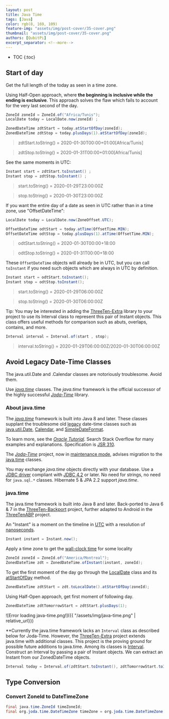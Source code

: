 ```yaml
---
layout: post
title: Java Time
tags: [Java]
color: rgb(8, 169, 109)
feature-img: "assets/img/post-cover/35-cover.png"
thumbnail: "assets/img/post-cover/35-cover.png"
authors: [QubitPi]
excerpt_separator: <!--more-->
---
```


<!--more-->

* TOC
{:toc}

  
Start of day
------------

Get the full length of the today as seen in a time zone.

Using Half-Open approach, where **the beginning is inclusive while the ending is exclusive**. This approach solves the
flaw which fails to account for the very last second of the day.

```java
ZoneId zoneId = ZoneId.of("Africa/Tunis");
LocalDate today = LocalDate.now(zoneId) ;

ZonedDateTime zdtStart = today.atStartOfDay(zoneId);
ZonedDateTime zdtStop = today.plusDays(1).atStartOfDay(zoneId);
```

> zdtStart.toString() = 2020-01-30T00:00+01:00[Africa/Tunis]

> zdtStop.toString() = 2020-01-31T00:00+01:00[Africa/Tunis]

See the same moments in UTC:

```java
Instant start = zdtStart.toInstant() ;
Instant stop = zdtStop.toInstant() ;
```

> start.toString() = 2020-01-29T23:00:00Z

> stop.toString() = 2020-01-30T23:00:00Z

If you want the entire day of a date as seen in UTC rather than in a time zone, use "OffsetDateTime":

```java
LocalDate today = LocalDate.now(ZoneOffset.UTC);

OffsetDateTime odtStart = today.atTime(OffsetTime.MIN);
OffsetDateTime odtStop = today.plusDays(1).atTime(OffsetTime.MIN);
```

> odtStart.toString() = 2020-01-30T00:00+18:00

> odtStop.toString() = 2020-01-31T00:00+18:00

These `OffsetDateTime` objects will already be in UTC, but you can call `toInstant` if you need such objects which are
always in UTC by definition.

```java
Instant start = odtStart.toInstant();
Instant stop = odtStop.toInstant();
```

> start.toString() = 2020-01-29T06:00:00Z

> stop.toString() = 2020-01-30T06:00:00Z

Tip: You may be interested in adding the [ThreeTen-Extra](https://www.threeten.org/threeten-extra/) library to your
project to use its Interval class to represent this pair of Instant objects. This class offers useful methods for
comparison such as abuts, overlaps, contains, and more.

```java
Interval interval = Interval.of(start , stop);
```

> interval.toString() = 2020-01-29T06:00:00Z/2020-01-30T06:00:00Z


Avoid Legacy Date-Time Classes
------------------------------

The java.util.Date and .Calendar classes are notoriously troublesome. Avoid them.

Use _[java.time](http://docs.oracle.com/javase/8/docs/api/java/time/package-summary.html)_ classes. The _java.time_
framework is the official successor of the highly successful _[Joda-Time](https://www.joda.org/joda-time/)_ library.

### About java.time

The _[java.time](https://docs.oracle.com/en/java/javase/11/docs/api/java.base/java/time/package-summary.html)_ framework
is built into Java 8 and later. These classes supplant the troublesome old
[legacy](https://en.wikipedia.org/wiki/Legacy_system) date-time classes such as
[java.util.Date](https://docs.oracle.com/en/java/javase/11/docs/api/java.base/java/util/Date.html),
[Calendar](https://docs.oracle.com/en/java/javase/11/docs/api/java.base/java/util/Calendar.html), and
[SimpleDateFormat](https://docs.oracle.com/en/java/javase/11/docs/api/java.base/java/text/SimpleDateFormat.html).

To learn more, see the _[Oracle Tutorial](http://docs.oracle.com/javase/tutorial/datetime/TOC.html)_. Search Stack
Overflow for many examples and explanations. Specification is [JSR 310](https://jcp.org/en/jsr/detail?id=310).

The _[Joda-Time](http://www.joda.org/joda-time/)_ project, now in
[maintenance mode](https://en.wikipedia.org/wiki/Maintenance_mode), advises migration to the
[java.time](https://docs.oracle.com/en/java/javase/11/docs/api/java.base/java/time/package-summary.html) classes.

You may exchange _java.time_ objects directly with your database. Use a
[JDBC driver](https://en.wikipedia.org/wiki/JDBC_driver) compliant with [JDBC 4.2](http://openjdk.java.net/jeps/170) or
later. No need for strings, no need for `java.sql.*` classes. Hibernate 5 & JPA 2.2 support _java.time_.

### java.time

The java.time framework is built into Java 8 and later. Back-ported to Java 6 & 7 in the
[ThreeTen-Backport](http://www.threeten.org/threetenbp/) project, further adapted to Android in the
[ThreeTenABP](https://github.com/JakeWharton/ThreeTenABP) project.

An "Instant" is a moment on the timeline in [UTC](https://en.wikipedia.org/wiki/Coordinated_Universal_Time) with a
resolution of [nanoseconds](https://en.wikipedia.org/wiki/Nanosecond).

```java
Instant instant = Instant.now();
```

Apply a time zone to get the [wall-clock time](https://en.wikipedia.org/wiki/Wall-clock_time) for some locality

```java
ZoneId zoneId = ZoneId.of("America/Montreal");
ZonedDateTime zdt = ZonedDateTime.ofInstant(instant, zoneId);
```

To get the first moment of the day go through the
[LocalDate](http://docs.oracle.com/javase/8/docs/api/java/time/LocalDate.html) class and its
[atStartOfDay](http://docs.oracle.com/javase/8/docs/api/java/time/LocalDate.html#atStartOfDay-java.time.ZoneId-) method.

```java
ZonedDateTime zdtStart = zdt.toLocalDate().atStartOfDay(zoneId);
```

Using Half-Open approach, get first moment of following day.

```java
ZonedDateTime zdtTomorrowStart = zdtStart.plusDays(1);
```

![Error loading java-time.png!]({{ "/assets/img/java-time.png" | relative_url}})

**Currently the java.time framework lacks an `Interval` class as described below for Joda-Time. However, the
[ThreeTen-Extra](http://www.threeten.org/threeten-extra/) project extends java.time with additional classes. This
project is the proving ground for possible future additions to java.time. Among its classes is
[Interval](http://www.threeten.org/threeten-extra/apidocs/org/threeten/extra/Interval.html). Construct an Interval by
passing a pair of Instant objects. We can extract an Instant from our ZonedDateTime objects.

```java
Interval today = Interval.of(zdtStart.toInstant(), zdtTomorrowStart.toInstant());
```

Type Conversion
---------------

### Convert ZoneId to DateTimeZone

```java
final java.time.ZoneId timeZoneId;
final org.joda.time.DateTimeZone timeZone = org.joda.time.DateTimeZone.forTimeZone(java.util.TimeZone.getTimeZone(timeZoneId))
```
